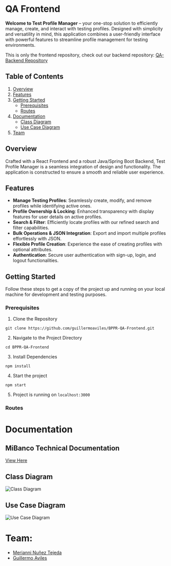 # QA Frontend

**Welcome to Test Profile Manager** – your one-stop solution to efficiently manage, create, and interact with testing profiles. Designed with simplicity and versatility in mind, this application combines a user-friendly interface with powerful features to streamline profile management for testing environments.

This is only the frontend repository, check out our backend repository:
[QA-Backend Repository](https://github.com/guillermoaviles/BPPR-QA-Backend)

## Table of Contents
1. [Overview](#overview)
2. [Features](#features)
3. [Getting Started](#getting-started)
   - [Prerequisites](#prerequisites)
   - [Routes](#routes)
5. [Documentation](#documentation)
   - [Class Diagram](#class-diagram)
   - [Use Case Diagram](#use-case-diagram)
6. [Team](#team)


## Overview

Crafted with a React Frontend and a robust Java/Spring Boot Backend, Test Profile Manager is a seamless integration of design and functionality. The application is constructed to ensure a smooth and reliable user experience.

## Features

- **Manage Testing Profiles**: Seamlessly create, modify, and remove profiles while identifying active ones.
- **Profile Ownership & Locking**: Enhanced transparency with display features for user details on active profiles.
- **Search & Filter**: Efficiently locate profiles with our refined search and filter capabilities.
- **Bulk Operations & JSON Integration**: Export and import multiple profiles effortlessly with JSON.
- **Flexible Profile Creation**: Experience the ease of creating profiles with optional attributes.
- **Authentication**: Secure user authentication with sign-up, login, and logout functionalities.

## Getting Started

Follow these steps to get a copy of the project up and running on your local machine for development and testing purposes.

### Prerequisites
1. Clone the Repository
```
git clone https://github.com/guillermoaviles/BPPR-QA-Frontend.git
```
2. Navigate to the Project Directory
```
cd BPPR-QA-Frontend
```
3. Install Dependencies
```
npm install
```
4. Start the project
```
npm start
```
5. Project is running on  `localhost:3000`
### Routes


# Documentation

## MiBanco Technical Documentation
[View Here](https://docs.google.com/document/d/1N-6HjhP6MUFbh15LUc7hSchip-0jwWlZ/edit?usp=sharing&ouid=112740178667691118982&rtpof=true&sd=true)

## Class Diagram
![Class Diagram](https://github.com/guillermoaviles/BPPR-QA-Frontend/assets/19162359/a349fdb5-e43e-498f-bd18-48a29ec1245e)

## Use Case Diagram
![Use Case Diagram](https://github.com/guillermoaviles/BPPR-QA-Frontend/assets/19162359/0d257f69-0ade-4a06-87c4-fe98713d908d)


# Team:
- [Merianni Nuñez Tejeda](https://github.com/merianni)
- [Guillermo Aviles](https://github.com/guillermoaviles)

